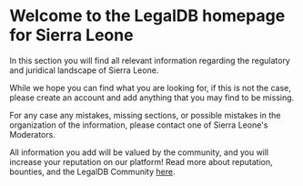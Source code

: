 <!-- TITLE: Sierra Leone -->
<!-- SUBTITLE: Welcome to the legalDB home of Sierra Leone -->

# Welcome to the LegalDB homepage for Sierra Leone

In this section you will find all relevant information regarding the regulatory and juridical landscape of Sierra Leone.

While we hope you can find what you are looking for, if this is not the case, please create an account and add anything that you may find to be missing.

For any case any mistakes, missing sections, or possible mistakes in the organization of the information, please contact one of Sierra Leone's Moderators.

All information you add will be valued by the community, and you will increase your reputation on our platform! Read more about reputation, bounties, and the LegalDB Community [here](http://legaldb.herokuapp.com/legaldb/community).
